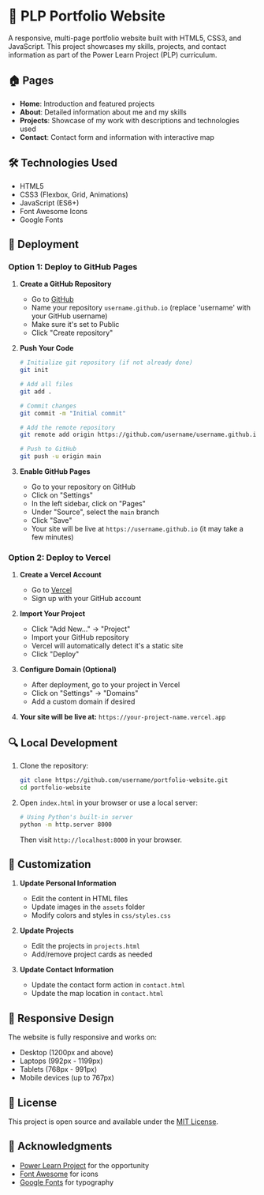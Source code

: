# 🚀 PLP Portfolio Website

A responsive, multi-page portfolio website built with HTML5, CSS3, and JavaScript. This project showcases my skills, projects, and contact information as part of the Power Learn Project (PLP) curriculum.

## 🏠 Pages

- **Home**: Introduction and featured projects
- **About**: Detailed information about me and my skills
- **Projects**: Showcase of my work with descriptions and technologies used
- **Contact**: Contact form and information with interactive map

## 🛠️ Technologies Used

- HTML5
- CSS3 (Flexbox, Grid, Animations)
- JavaScript (ES6+)
- Font Awesome Icons
- Google Fonts

## 🚀 Deployment

### Option 1: Deploy to GitHub Pages

1. **Create a GitHub Repository**
   - Go to [GitHub](https://github.com/new)
   - Name your repository `username.github.io` (replace 'username' with your GitHub username)
   - Make sure it's set to Public
   - Click "Create repository"

2. **Push Your Code**
   ```bash
   # Initialize git repository (if not already done)
   git init
   
   # Add all files
   git add .
   
   # Commit changes
   git commit -m "Initial commit"
   
   # Add the remote repository
   git remote add origin https://github.com/username/username.github.io.git
   
   # Push to GitHub
   git push -u origin main
   ```

3. **Enable GitHub Pages**
   - Go to your repository on GitHub
   - Click on "Settings"
   - In the left sidebar, click on "Pages"
   - Under "Source", select the `main` branch
   - Click "Save"
   - Your site will be live at `https://username.github.io` (it may take a few minutes)

### Option 2: Deploy to Vercel

1. **Create a Vercel Account**
   - Go to [Vercel](https://vercel.com/signup)
   - Sign up with your GitHub account

2. **Import Your Project**
   - Click "Add New..." → "Project"
   - Import your GitHub repository
   - Vercel will automatically detect it's a static site
   - Click "Deploy"

3. **Configure Domain (Optional)**
   - After deployment, go to your project in Vercel
   - Click on "Settings" → "Domains"
   - Add a custom domain if desired

4. **Your site will be live at:** `https://your-project-name.vercel.app`

## 🔍 Local Development

1. Clone the repository:
   ```bash
   git clone https://github.com/username/portfolio-website.git
   cd portfolio-website
   ```

2. Open `index.html` in your browser or use a local server:
   ```bash
   # Using Python's built-in server
   python -m http.server 8000
   ```
   Then visit `http://localhost:8000` in your browser.

## 📝 Customization

1. **Update Personal Information**
   - Edit the content in HTML files
   - Update images in the `assets` folder
   - Modify colors and styles in `css/styles.css`

2. **Update Projects**
   - Edit the projects in `projects.html`
   - Add/remove project cards as needed

3. **Update Contact Information**
   - Update the contact form action in `contact.html`
   - Update the map location in `contact.html`

## 📱 Responsive Design

The website is fully responsive and works on:
- Desktop (1200px and above)
- Laptops (992px - 1199px)
- Tablets (768px - 991px)
- Mobile devices (up to 767px)

## 📄 License

This project is open source and available under the [MIT License](LICENSE).

## 🙏 Acknowledgments

- [Power Learn Project](https://powerlearnproject.org/) for the opportunity
- [Font Awesome](https://fontawesome.com/) for icons
- [Google Fonts](https://fonts.google.com/) for typography
